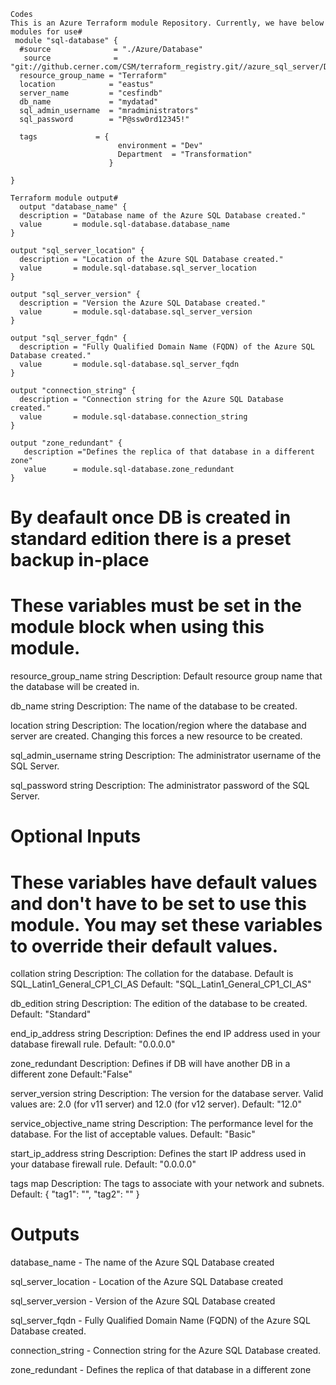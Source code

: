 ```
Codes
This is an Azure Terraform module Repository. Currently, we have below modules for use#
 module "sql-database" {
  #source              = "./Azure/Database"
   source              = "git://github.cerner.com/CSM/terraform_registry.git//azure_sql_server/Database/CreateDatabase/v1.0.0"
  resource_group_name = "Terraform"
  location            = "eastus"
  server_name         = "cesfindb"
  db_name             = "mydatad"
  sql_admin_username  = "mradministrators"
  sql_password        = "P@ssw0rd12345!"

  tags             = {
                        environment = "Dev"
                        Department  = "Transformation"
                      }
  
}
```

```
Terraform module output#
  output "database_name" {
  description = "Database name of the Azure SQL Database created."
  value       = module.sql-database.database_name
}

output "sql_server_location" {
  description = "Location of the Azure SQL Database created."
  value       = module.sql-database.sql_server_location
}

output "sql_server_version" {
  description = "Version the Azure SQL Database created."
  value       = module.sql-database.sql_server_version
}

output "sql_server_fqdn" {
  description = "Fully Qualified Domain Name (FQDN) of the Azure SQL Database created."
  value       = module.sql-database.sql_server_fqdn
}

output "connection_string" {
  description = "Connection string for the Azure SQL Database created."
  value       = module.sql-database.connection_string
}

output "zone_redundant" {
   description ="Defines the replica of that database in a different zone"
   value      = module.sql-database.zone_redundant
}
```
# By deafault once DB is created in standard edition there is a preset backup in-place #

These variables must be set in the module block when using this module.
=========================================================================
resource_group_name string
Description: Default resource group name that the database will be created in.


db_name string
Description: The name of the database to be created.

location string
Description: The location/region where the database and server are created. Changing this forces a new resource to be created.

sql_admin_username string
Description: The administrator username of the SQL Server.

sql_password string
Description: The administrator password of the SQL Server.

# Optional Inputs 

These variables have default values and don't have to be set to use this module. You may set these variables to override their default values.
======================================================================================================================================

collation string
Description: The collation for the database. Default is SQL_Latin1_General_CP1_CI_AS
Default: "SQL_Latin1_General_CP1_CI_AS"

db_edition string
Description: The edition of the database to be created.
Default: "Standard"

end_ip_address string
Description: Defines the end IP address used in your database firewall rule.
Default: "0.0.0.0"

zone_redundant
Description: Defines if DB will have another DB in a different zone
Default:"False"



server_version string
Description: The version for the database server. Valid values are: 2.0 (for v11 server) and 12.0 (for v12 server).
Default: "12.0"

service_objective_name string
Description: The performance level for the database. For the list of acceptable values.
Default: "Basic"

start_ip_address string
Description: Defines the start IP address used in your database firewall rule.
Default: "0.0.0.0"

tags map
Description: The tags to associate with your network and subnets.
Default: { "tag1": "", "tag2": "" }

Outputs
=======

database_name - The name of the Azure SQL Database created

sql_server_location - Location of the Azure SQL Database created

sql_server_version - Version of the Azure SQL Database created

sql_server_fqdn - Fully Qualified Domain Name (FQDN) of the Azure SQL Database created.

connection_string - Connection string for the Azure SQL Database created.

zone_redundant -  Defines the replica of that database in a different zone

